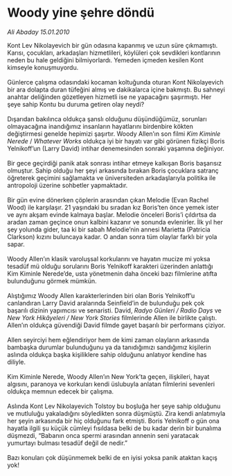 # Woody yine şehre döndü

*Ali Abaday 15.01.2010*

<div class="taraf_structure_2col_1zq">
<div class="margen_n">



 <p>Kont Lev Nikolayevich bir gün odasına kapanmış ve uzun süre çıkmamıştı. Karısı, çocukları, arkadaşları hizmetlileri, köylüleri çok sevdikleri kontlarının neden bu hale geldiğini bilmiyorlardı. Yemeden içmeden kesilen Kont kimseyle konuşmuyordu. <br/><br/>Günlerce çalışma odasındaki kocaman koltuğunda oturan Kont Nikolayevich bir ara dolapta duran tüfeğini almış ve dakikalarca içine bakmıştı. Bu sahneyi anahtar deliğinden gözetleyen hizmetli ise ne yapacağını şaşırmıştı. Her şeye sahip Kontu bu duruma getiren olay neydi? <br/><br/>Dışarıdan bakılınca oldukça şanslı olduğunu düşündüğümüz, sorunları olmayacağına inandığımız insanların hayatlarını birdenbire kökten değiştirmesi genelde hepimizi şaşırtır. Woody Allen’ın son filmi <i>Kim Kiminle Nerede </i>/ <i>Whatever Works</i> oldukça iyi bir hayatı var gibi görünen fizikçi Boris Yelnikoff’un (Larry David) intihar denemesinden sonraki yaşamına değiniyor. <br/><br/>Bir gece geçirdiği panik atak sonrası intihar etmeye kalkışan Boris başarısız olmuştur. Sahip olduğu her şeyi arkasında bırakan Boris çocuklara satranç öğreterek geçimini sağlamakta ve üniversiteden arkadaşlarıyla politika ile antropoloji üzerine sohbetler yapmaktadır. <br/><br/>Bir gün evine dönerken çöplerin arasından çıkan Melodie (Evan Rachel Wood) ile karşılaşır. 21 yaşındaki bu sıradan kız Boris’ten önce yemek ister ve aynı akşam evinde kalmaya başlar. Melodie önceleri Boris’i çıldırtsa da aradan zaman geçince onun kalbini kazanır ve sonunda evlenirler. İlk yıl her şey yolunda gider, taa ki bir sabah Melodie’nin annesi Marietta (Patricia Clarkson) kızını buluncaya kadar. O andan sonra tüm olaylar farklı bir yola sapar. <br/><br/>Woody Allen’ın klasik varoluşsal korkularını ve hayatın mucize mi yoksa tesadüf mü olduğu sorularını Boris Yelnikoff karakteri üzerinden anlattığı Kim Kiminle Nerede’de, usta yönetmenin daha önceki bazı filmlerine atıfta bulunduğunu görmek mümkün. <br/><br/>Alıştığımız Woody Allen karakterlerinden biri olan Boris Yelnikoff’u canlandıran Larry David aralarında Seinfield’in de bulunduğu pek çok başarılı dizinin yapımcısı ve senaristi. David, <i>Radyo Günleri / Radio Days</i> ve <i>New York Hikâyeleri / New York Stories</i> filmlerinde Allen ile birlikte çalıştı. Allen’ın oldukça güvendiği David filmde gayet başarılı bir performans çiziyor. <br/><br/>Allen seyirciyi hem eğlendiriyor hem de kimi zaman olayların arkasında bambaşka durumlar bulunduğunu ya da tanıdığımızı sandığımız kişilerin aslında oldukça başka kişiliklere sahip olduğunu anlatıyor kendine has diliyle. <br/><br/>Kim Kiminle Nerede, Woody Allen’ın New York’ta geçen, ilişkileri, hayat algısını, paranoya ve korkuları kendi üslubuyla anlatan filmlerini sevenleri oldukça memnun edecek bir çalışma. <br/><br/>Aslında Kont Lev Nikolayevich Tolstoy bu boşluğa her şeye sahip olduğunu ve mutluluğu yakaladığını söyledikten sonra düşmüştü. Zira kendi anlatımıyla her şeyin arkasında bir hiç olduğunu fark etmişti. Boris Yelnikoff o gün ona hayatla ilgili şu küçük cümleyi fısıldasa belki de bu kadar derin bir bunalıma düşmezdi, “Babanın onca spermi arasından annenin seni yaratacak yumurtayı bulması tesadüf değil de nedir.” <br/><br/>Bazı konuları çok düşünmemek belki de en iyisi yoksa panik ataktan kaçış yok!</p>
<br/>
<br/>
<br/>



<br/>


<div id="taraf_not">
</div>

</div>


</div>
